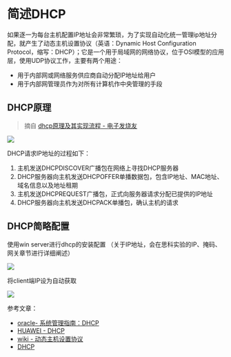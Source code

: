 # 简述DHCP

如果逐一为每台主机配置IP地址会非常繁琐，为了实现自动化统一管理ip地址分配，就产生了动态主机设置协议（英语：Dynamic Host Configuration Protocol，缩写：DHCP）；它是一个用于局域网的网络协议，位于OSI模型的应用层，使用UDP协议工作，主要有两个用途：

* 用于内部网或网络服务供应商自动分配IP地址给用户
* 用于内部网管理员作为对所有计算机作中央管理的手段

## DHCP原理

> 摘自 [dhcp原理及其实现流程 - 电子发烧友](http://www.elecfans.com/baike/wangluo/luyouqi/20180306643883.html)

![](https://i.postimg.cc/44zhF27G/p-IYBAFqe-Z5q-AXTe-OAABe-E14sd-KY128.jpg)

DHCP请求IP地址的过程如下：
1. 主机发送DHCPDISCOVER广播包在网络上寻找DHCP服务器
2. DHCP服务器向主机发送DHCPOFFER单播数据包，包含IP地址、MAC地址、域名信息以及地址租期
3. 主机发送DHCPREQUEST广播包，正式向服务器请求分配已提供的IP地址
4. DHCP服务器向主机发送DHCPACK单播包，确认主机的请求

## DHCP简略配置

使用win server进行dhcp的安装配置 （关于IP地址，会在思科实验的IP、掩码、网关章节进行详细阐述）

![](https://i.postimg.cc/wTytv8BQ/Snipaste-2019-09-01-15-00-52.png)

将client端IP设为自动获取

![](https://i.postimg.cc/6q0N6Qvp/Snipaste-2019-09-01-16-44-29.png)

参考文章：

* [oracle- 系统管理指南：DHCP](https://docs.oracle.com/cd/E24847_01/html/819-7058/dhcp-overview-14a.html)
* [HUAWEI - DHCP](https://support.huawei.com/enterprise/zh/doc/EDOC1100058966/2ef50604)
* [wiki - 动态主机设置协议](https://zh.wikipedia.org/wiki/%E5%8A%A8%E6%80%81%E4%B8%BB%E6%9C%BA%E8%AE%BE%E7%BD%AE%E5%8D%8F%E8%AE%AE)
* [DHCP](https://cshihong.github.io/2017/12/09/DHCP/)
